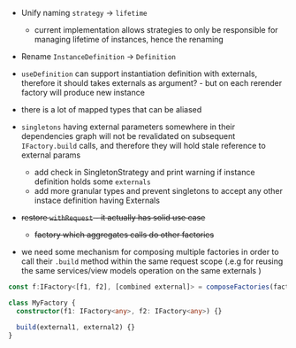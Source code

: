 - Unify naming `strategy` -> `lifetime` 
  - current implementation allows strategies to only be responsible for managing lifetime of 
    instances, hence the renaming
  
- Rename `InstanceDefinition` -> `Definition`

- `useDefinition` can support instantiation definition with externals, therefore it should takes
  externals as argument? - but on each rerender factory will produce new instance
- there is a lot of mapped types that can be aliased
- `singletons` having external parameters somewhere in their dependencies graph will not be
  revalidated on subsequent `IFactory.build` calls, and therefore they will hold stale reference
  to external params

  - add check in SingletonStrategy and print warning if instance definition holds some `externals`
  - add more granular types and prevent singletons to accept any other instace definition having
    Externals

- ~~restore `withRequest` - it actually has solid use case~~

  - ~~factory which aggregates calls do other factories~~

- we need some mechanism for composing multiple factories in order to call their `.build` method
  within the same request scope (.e.g for reusing the same services/view models operation on the
  same externals )

```typescript
const f:IFactory<[f1, f2], [combined external]> = composeFactories(factory1, factory2)
```

```typescript
class MyFactory {
  constructor(f1: IFactory<any>, f2: IFactory<any>) {}

  build(external1, external2) {}
}
```
